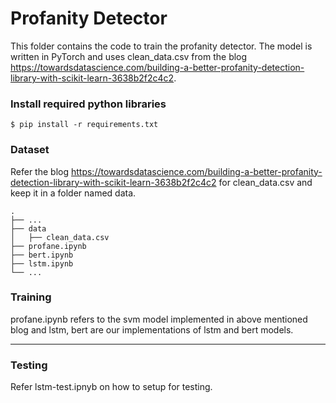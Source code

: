 # Profanity Detector


This folder contains the code to train the profanity detector. The model is written in PyTorch and uses clean_data.csv from the blog https://towardsdatascience.com/building-a-better-profanity-detection-library-with-scikit-learn-3638b2f2c4c2.

### Install required python libraries
```
$ pip install -r requirements.txt
```

### Dataset

Refer the blog https://towardsdatascience.com/building-a-better-profanity-detection-library-with-scikit-learn-3638b2f2c4c2 for clean_data.csv and keep it in a folder named data.

    .
    ├── ...
    ├── data
    │   ├── clean_data.csv
    ├── profane.ipynb 
    ├── bert.ipynb
    ├── lstm.ipynb  
    └── ...

### Training

profane.ipynb refers to the svm model implemented in above mentioned blog and lstm, bert are our implementations of lstm and bert models. 

<hr/>

### Testing

Refer lstm-test.ipnyb on how to setup for testing.
